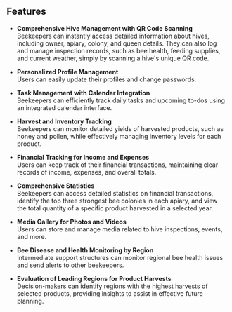 ## Features

- **Comprehensive Hive Management with QR Code Scanning**  
  Beekeepers can instantly access detailed information about hives, including owner, apiary, colony, and queen details. They can also log and manage inspection records, such as bee health, feeding supplies, and current weather, simply by scanning a hive's unique QR code.

- **Personalized Profile Management**  
  Users can easily update their profiles and change passwords.

- **Task Management with Calendar Integration**  
  Beekeepers can efficiently track daily tasks and upcoming to-dos using an integrated calendar interface.

- **Harvest and Inventory Tracking**  
  Beekeepers can monitor detailed yields of harvested products, such as honey and pollen, while effectively managing inventory levels for each product.

- **Financial Tracking for Income and Expenses**  
  Users can keep track of their financial transactions, maintaining clear records of income, expenses, and overall totals.

- **Comprehensive Statistics**  
  Beekeepers can access detailed statistics on financial transactions, identify the top three strongest bee colonies in each apiary, and view the total quantity of a specific product harvested in a selected year.

- **Media Gallery for Photos and Videos**  
  Users can store and manage media related to hive inspections, events, and more.

- **Bee Disease and Health Monitoring by Region**  
  Intermediate support structures can monitor regional bee health issues and send alerts to other beekeepers.

- **Evaluation of Leading Regions for Product Harvests**  
  Decision-makers can identify regions with the highest harvests of selected products, providing insights to assist in effective future planning.

